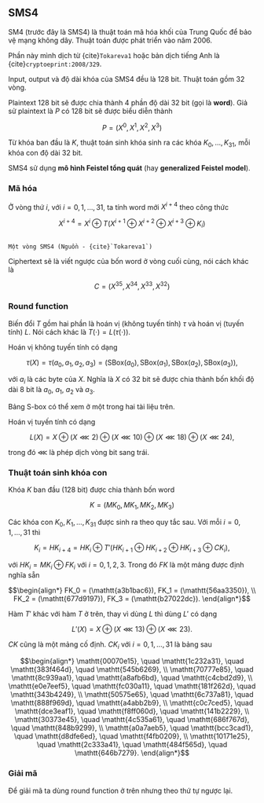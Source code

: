 ## SMS4

SM4 (trước đây là SMS4) là thuật toán mã hóa khối của Trung Quốc để bảo vệ mạng không dây. Thuật toán được phát triển vào năm 2006.

Phần này mình dịch từ {cite}`Tokareva1` hoặc bản dịch tiếng Anh là {cite}`cryptoeprint:2008/329`.

Input, output và độ dài khóa của SMS4 đều là $128$ bit. Thuật toán gồm $32$ vòng.

Plaintext $128$ bit sẽ được chia thành $4$ phần độ dài $32$ bit (gọi là **word**). Giả sử plaintext là $P$ có $128$ bit sẽ được biểu diễn thành

$$P = (X^0, X^1, X^2, X^3)$$

Từ khóa ban đầu là $K$, thuật toán sinh khóa sinh ra các khóa $K_0, \ldots, K_{31}$, mỗi khóa con độ dài $32$ bit.

SMS4 sử dụng **mô hình Feistel tổng quát** (hay **generalized Feistel model**).

### Mã hóa

Ở vòng thứ $i$, với $i = 0, 1, \ldots, 31$, ta tính word mới $X^{i+4}$ theo công thức

$$X^{i+4} = X^i \oplus T(X^{i+1} \oplus X^{i+2} \oplus X^{i+3} \oplus K_i)$$

```{figure} ../figures/sms4/encryption.jpg

Một vòng SMS4 (Nguồn - {cite}`Tokareva1`)
```

Ciphertext sẽ là viết ngược của bốn word ở vòng cuối cùng, nói cách khác là

$$C = (X^{35}, X^{34}, X^{33}, X^{32})$$

### Round function

Biến đổi $T$ gồm hai phần là hoán vị (không tuyến tính) $\tau$ và hoán vị (tuyến tính) $L$. Nói cách khác là $T(\cdot) = L(\tau(\cdot))$.

Hoán vị không tuyến tính có dạng

$$\tau(X) = \tau(a_0, a_1, a_2, a_3) = (\mathsf{SBox}(a_0), \mathsf{SBox}(a_1), \mathsf{SBox}(a_2), \mathsf{SBox}(a_3)),$$

với $a_i$ là các byte của $X$. Nghĩa là $X$ có $32$ bit sẽ được chia thành bốn khối độ dài $8$ bit là $a_0$, $a_1$, $a_2$ và $a_3$.

Bảng S-box có thể xem ở một trong hai tài liệu trên.

Hoán vị tuyến tính có dạng

$$L(X) = X \oplus (X \lll 2) \oplus (X \lll 10) \oplus (X \lll 18) \oplus (X \lll 24),$$

trong đó $\lll$ là phép dịch vòng bit sang trái.

### Thuật toán sinh khóa con

Khóa $K$ ban đầu ($128$ bit) được chia thành bốn word

$$K = (MK_0, MK_1, MK_2, MK_3)$$

Các khóa con $K_0, K_1, \ldots, K_{31}$ được sinh ra theo quy tắc sau. Với mỗi $i = 0, 1, \ldots, 31$ thì

$$K_i = HK_{i+4} = HK_i \oplus T'(HK_{i+1} \oplus HK_{i+2} \oplus HK_{i+3} \oplus CK_i),$$

với $HK_i = MK_i \oplus FK_i$ với $i = 0, 1, 2, 3$. Trong đó $FK$ là một mảng được định nghĩa sẵn

$$\begin{align*}
FK_0 = (\mathtt{a3b1bac6}), FK_1 = (\mathtt{56aa3350}), \\
FK_2 = (\mathtt{677d9197}), FK_3 = (\mathtt{b27022dc}).
\end{align*}$$

Hàm $T'$ khác với hàm $T$ ở trên, thay vì dùng $L$ thì dùng $L'$ có dạng

$$L'(X) = X \oplus (X \lll 13) \oplus (X \lll 23).$$

$CK$ cũng là một mảng cố định. $CK_i$ với $i = 0, 1, \ldots, 31$ là bảng sau

$$\begin{align*}
\mathtt{00070e15}, \quad \mathtt{1c232a31}, \quad \mathtt{383f464d}, \quad \mathtt{545b6269}, \\
\mathtt{70777e85}, \quad \mathtt{8c939aa1}, \quad \mathtt{a8afb6bd}, \quad \mathtt{c4cbd2d9}, \\
\mathtt{e0e7eef5}, \quad \mathtt{fc030a11}, \quad \mathtt{181f262d}, \quad \mathtt{343b4249}, \\
\mathtt{50575e65}, \quad \mathtt{6c737a81}, \quad \mathtt{888f969d}, \quad \mathtt{a4abb2b9}, \\
\mathtt{c0c7ced5}, \quad \mathtt{dce3eaf1}, \quad \mathtt{f8ff060d}, \quad \mathtt{141b2229}, \\
\mathtt{30373e45}, \quad \mathtt{4c535a61}, \quad \mathtt{686f767d}, \quad \mathtt{848b9299}, \\
\mathtt{a0a7aeb5}, \quad \mathtt{bcc3cad1}, \quad \mathtt{d8dfe6ed}, \quad \mathtt{f4fb0209}, \\
\mathtt{10171e25}, \quad \mathtt{2c333a41}, \quad \mathtt{484f565d}, \quad \mathtt{646b7279}.
\end{align*}$$

### Giải mã

Để giải mã ta dùng round function ở trên nhưng theo thứ tự ngược lại.